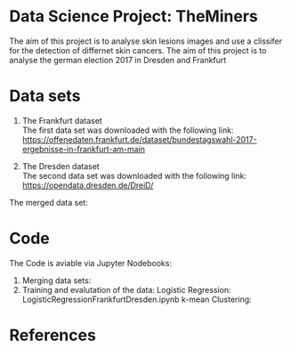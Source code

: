 # Data Science Project: TheMiners
The aim of this project is to analyse skin lesions images and use a clissifer for the detection of differnet skin cancers.
The aim of this project is to analyse the german election 2017 in Dresden and Frankfurt

# Data sets
1. The Frankfurt dataset <br>
The first data set was downloaded with the following link: https://offenedaten.frankfurt.de/dataset/bundestagswahl-2017-ergebnisse-in-frankfurt-am-main

2. The Dresden dataset <br>
The second data set was downloaded with the following link: https://opendata.dresden.de/DreiD/

The merged data set: 


# Code
The Code is aviable via Jupyter Nodebooks: <br>
1. Merging data sets: 
2. Training and evalutation of the data: 
    Logistic Regression: LogisticRegressionFrankfurtDresden.ipynb
    k-mean Clustering:


# References
